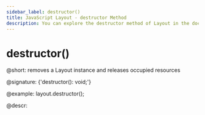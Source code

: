 ```yaml
---
sidebar_label: destructor()
title: JavaScript Layout - destructor Method 
description: You can explore the destructor method of Layout in the documentation of the DHTMLX JavaScript UI library. Browse developer guides and API reference, try out code examples and live demos, and download a free 30-day evaluation version of DHTMLX Suite.
---
```


# destructor()

@short: removes a Layout instance and releases occupied resources

@signature: {'destructor(): void;'}

@example:
layout.destructor();

@descr:
